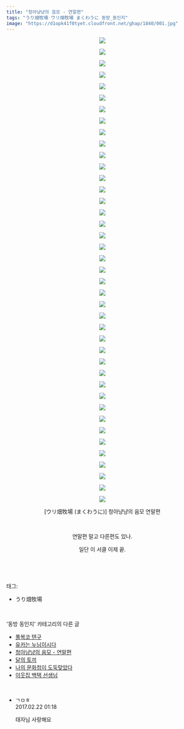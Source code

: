 ```yaml
---
title: "청아냥냥의 음모 - 연말편"
tags: "うり畑牧場 ウリ畑牧場 まくわうに 동방_동인지"
image: "https://d1opk41f0tyet.cloudfront.net/ghap/1840/001.jpg"
---
```

<div class="article">
<p style="text-align: center; clear: none; float: none;"><img src="{{ site.imgserver10 }}/ghap/1840/001.jpg"/></p>
<p style="text-align: center; clear: none; float: none;"><img src="{{ site.imgserver10 }}/ghap/1840/002.jpg"/></p>
<p style="text-align: center; clear: none; float: none;"><img src="{{ site.imgserver10 }}/ghap/1840/003.jpg"/></p>
<p style="text-align: center; clear: none; float: none;"><img src="{{ site.imgserver10 }}/ghap/1840/004.jpg"/></p>
<p style="text-align: center; clear: none; float: none;"><img src="{{ site.imgserver10 }}/ghap/1840/005.jpg"/></p>
<p style="text-align: center; clear: none; float: none;"><img src="{{ site.imgserver10 }}/ghap/1840/006.jpg"/></p>
<p style="text-align: center; clear: none; float: none;"><img src="{{ site.imgserver10 }}/ghap/1840/007.jpg"/></p>
<p style="text-align: center; clear: none; float: none;"><img src="{{ site.imgserver10 }}/ghap/1840/008.jpg"/></p>
<p style="text-align: center; clear: none; float: none;"><img src="{{ site.imgserver10 }}/ghap/1840/009.jpg"/></p>
<p style="text-align: center; clear: none; float: none;"><img src="{{ site.imgserver10 }}/ghap/1840/010.jpg"/></p>
<p style="text-align: center; clear: none; float: none;"><img src="{{ site.imgserver10 }}/ghap/1840/011.jpg"/></p>
<p style="text-align: center; clear: none; float: none;"><img src="{{ site.imgserver10 }}/ghap/1840/012.jpg"/></p>
<p style="text-align: center; clear: none; float: none;"><img src="{{ site.imgserver10 }}/ghap/1840/013.jpg"/></p>
<p style="text-align: center; clear: none; float: none;"><img src="{{ site.imgserver10 }}/ghap/1840/014.jpg"/></p>
<p style="text-align: center; clear: none; float: none;"><img src="{{ site.imgserver10 }}/ghap/1840/015.jpg"/></p>
<p style="text-align: center; clear: none; float: none;"><img src="{{ site.imgserver10 }}/ghap/1840/016.jpg"/></p>
<p style="text-align: center; clear: none; float: none;"><img src="{{ site.imgserver10 }}/ghap/1840/017.jpg"/></p>
<p style="text-align: center; clear: none; float: none;"><img src="{{ site.imgserver10 }}/ghap/1840/018.jpg"/></p>
<p style="text-align: center; clear: none; float: none;"><img src="{{ site.imgserver10 }}/ghap/1840/019.jpg"/></p>
<p style="text-align: center; clear: none; float: none;"><img src="{{ site.imgserver10 }}/ghap/1840/020.jpg"/></p>
<p style="text-align: center; clear: none; float: none;"><img src="{{ site.imgserver10 }}/ghap/1840/021.jpg"/></p>
<p style="text-align: center; clear: none; float: none;"><img src="{{ site.imgserver10 }}/ghap/1840/022.jpg"/></p>
<p style="text-align: center; clear: none; float: none;"><img src="{{ site.imgserver10 }}/ghap/1840/023.jpg"/></p>
<p style="text-align: center; clear: none; float: none;"><img src="{{ site.imgserver10 }}/ghap/1840/024.jpg"/></p>
<p style="text-align: center; clear: none; float: none;"><img src="{{ site.imgserver10 }}/ghap/1840/025.jpg"/></p>
<p style="text-align: center; clear: none; float: none;"><img src="{{ site.imgserver10 }}/ghap/1840/026.jpg"/></p>
<p style="text-align: center; clear: none; float: none;"><img src="{{ site.imgserver10 }}/ghap/1840/027.jpg"/></p>
<p style="text-align: center; clear: none; float: none;"><img src="{{ site.imgserver10 }}/ghap/1840/028.jpg"/></p>
<p style="text-align: center; clear: none; float: none;"><img src="{{ site.imgserver10 }}/ghap/1840/029.jpg"/></p>
<p style="text-align: center; clear: none; float: none;"><img src="{{ site.imgserver10 }}/ghap/1840/030.jpg"/></p>
<p style="text-align: center; clear: none; float: none;"><img src="{{ site.imgserver10 }}/ghap/1840/031.jpg"/></p>
<p style="text-align: center; clear: none; float: none;"><img src="{{ site.imgserver10 }}/ghap/1840/032.jpg"/></p>
<p style="text-align: center; clear: none; float: none;"><img src="{{ site.imgserver10 }}/ghap/1840/033.jpg"/></p>
<p style="text-align: center; clear: none; float: none;"><img src="{{ site.imgserver10 }}/ghap/1840/034.jpg"/></p>
<p style="text-align: center; clear: none; float: none;"><img src="{{ site.imgserver10 }}/ghap/1840/035.jpg"/></p>
<p style="text-align: center; clear: none; float: none;"><img src="{{ site.imgserver10 }}/ghap/1840/036.jpg"/></p>
<p style="text-align: center; clear: none; float: none;"><img src="{{ site.imgserver10 }}/ghap/1840/037.jpg"/></p>
<p style="text-align: center; clear: none; float: none;"><img src="{{ site.imgserver10 }}/ghap/1840/038.jpg"/></p>
<p style="text-align: center; clear: none; float: none;"><img src="{{ site.imgserver10 }}/ghap/1840/039.jpg"/></p>
<p style="text-align: center; clear: none; float: none;"><img src="{{ site.imgserver10 }}/ghap/1840/040.jpg"/></p>
<p style="text-align: center; clear: none; float: none;"><img src="{{ site.imgserver10 }}/ghap/1840/041.jpg"/></p>
<p style="text-align: center; clear: none; float: none;">[ウリ畑牧場 (まくわうに)] 청아냥냥의 음모 연말편</p>
<p style="text-align: center; clear: none; float: none;"><br/></p>
<p style="text-align: center; clear: none; float: none;">연말편 말고 다른편도 있나.</p>
<p style="text-align: center; clear: none; float: none;">일단 이 서클 이제 끝.</p>
<p><br/></p>
</div><br/>
<div class="tagTrail">
<p>태그: </p>
<ul>
<li>うり畑牧場</li>
</ul>
</div><br/>
<div class="another">
<p>'동방 동인지' 카테고리의 다른 글</p>
<ul>
<li><a href="/ghap_1842">풀복코 텐구</a></li>
<li><a href="/ghap_1841">유카는 누님이시다</a></li>
<li><a href="/ghap_1840">청아냥냥의 음모 - 연말편</a></li>
<li><a href="/ghap_1839">달의 토끼</a></li>
<li><a href="/ghap_1838">나의 문화첩이 도둑맞았다</a></li>
<li><a href="/ghap_1837">이웃집 백택 선생님</a></li>
</ul>
</div><br/>
<div class="cb_module cb_fluid">
<div class="cb_wrt cb_profile">
<div class="comment">
<ul>
<li class="cb_thumb_off" id="comment14921781">
<div class="cb_comment_area">
<div class="cb_info_area">
<div class="cb_section">
<span class="cb_nick_name">ㄱㅁㅎ</span>
</div>
<div class="cb_section">
<span class="cb_date">2017.02.22 01:18 </span>
</div>
</div>
<div class="cb_dsc_comment">
<p class="cb_dsc">
											태자님 사랑해요
										</p>
</div>
</div></li>
</ul>
</div>
</div><!-- commentList close -->
</div><br/>
